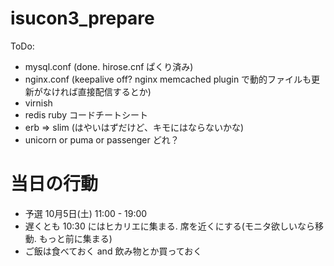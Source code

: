 isucon3_prepare
===============

ToDo:

- mysql.conf (done. hirose.cnf ぱくり済み)
- nginx.conf (keepalive off? nginx memcached plugin で動的ファイルも更新がなければ直接配信するとか)
- virnish
- redis ruby コードチートシート
- erb => slim (はやいはずだけど、キモにはならないかな)
- unicorn or puma or passenger どれ？

# 当日の行動

- 予選 10月5日(土) 11:00 - 19:00
- 遅くとも 10:30 にはヒカリエに集まる. 席を近くにする(モニタ欲しいなら移動. もっと前に集まる)
- ご飯は食べておく and 飲み物とか買っておく

